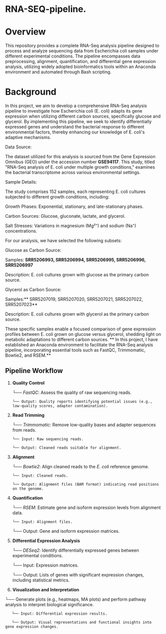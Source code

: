 # RNA-SEQ-pipeline.


# Overview
This repository provides a complete RNA-Seq analysis pipeline designed to process and analyze sequencing data from Escherichia coli samples under different experimental conditions. The pipeline encompasses data preprocessing, alignment, quantification, and differential gene expression analysis, utilizing widely adopted bioinformatics tools within an Anaconda environment and automated through Bash scripting.


# Background

In this project, we aim to develop a comprehensive RNA-Seq analysis pipeline to investigate how Escherichia coli (E. coli) adapts its gene expression when utilizing different carbon sources, specifically glucose and glycerol. By implementing this pipeline, we seek to identify differentially expressed genes and understand the bacterial response to different environmental factors, thereby enhancing our knowledge of E. coli's adaptive mechanisms.

Data Source:

The dataset utilized for this analysis is sourced from the Gene Expression Omnibus (GEO) under the accession number **GSE94117**. This study, titled "RNA-Seq analysis of E. coli under multiple growth conditions," examines the bacterial transcriptome across various environmental settings.

Sample Details:

The study comprises 152 samples, each representing E. coli cultures subjected to different growth conditions, including:

Growth Phases: Exponential, stationary, and late-stationary phases.

Carbon Sources: Glucose, gluconate, lactate, and glycerol.

Salt Stresses: Variations in magnesium (Mg²⁺) and sodium (Na⁺) concentrations.

For our analysis, we have selected the following subsets:

Glucose as Carbon Source:

Samples: **SRR5206993, SRR5206994, SRR5206995, SRR5206996, SRR5206997**

Description: E. coli cultures grown with glucose as the primary carbon source.

Glycerol as Carbon Source:

Samples:** SRR5207019, SRR5207020, SRR5207021, SRR5207022, SRR5207023**

Description: E. coli cultures grown with glycerol as the primary carbon source.

These specific samples enable a focused comparison of gene expression profiles between E. coli grown on glucose versus glycerol, shedding light on metabolic adaptations to different carbon sources.
**
In this project, I have established an Anaconda environment to facilitate the RNA-Seq analysis pipeline, incorporating essential tools such as FastQC, Trimmomatic, Bowtie2, and RSEM.**


## Pipeline Workflow

1. **Quality Control**
   
   └── *FastQC*: Assess the quality of raw sequencing reads.
   
       └── Output: Quality reports identifying potential issues (e.g., low-quality scores, adapter contamination).

3. **Read Trimming**
   
   └── *Trimmomatic*: Remove low-quality bases and adapter sequences from reads.
   
       └── Input: Raw sequencing reads.
   
       └── Output: Cleaned reads suitable for alignment.

5. **Alignment**
   
   └── *Bowtie2*: Align cleaned reads to the *E. coli* reference genome.


       └── Input: Cleaned reads.

       └── Output: Alignment files (BAM format) indicating read positions on the genome.

7. **Quantification**
   
   └── *RSEM*: Estimate gene and isoform expression levels from alignment data.


       └── Input: Alignment files.

      └── Output: Gene and isoform expression matrices.

9. **Differential Expression Analysis**
    
   └── *DESeq2*: Identify differentially expressed genes between experimental conditions.


      └── Input: Expression matrices.

      └── Output: Lists of genes with significant expression changes, including statistical metrics.

11. **Visualization and Interpretation**
    
   └── Generate plots (e.g., heatmaps, MA plots) and perform pathway analysis to interpret biological significance.
       
       └── Input: Differential expression results.
       
       └── Output: Visual representations and functional insights into gene expression changes.

